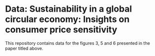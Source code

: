 # Data: Sustainability in a global circular economy: Insights on consumer price sensitivity
This repository contains data for the figures 3, 5 and 6 presented in the paper titled above.
